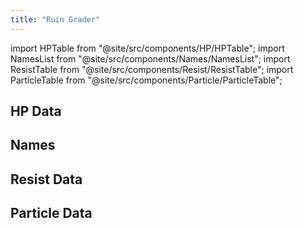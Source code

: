 ```yaml
---
title: "Ruin Grader"
---
```


import HPTable from "@site/src/components/HP/HPTable";
import NamesList from "@site/src/components/Names/NamesList";
import ResistTable from "@site/src/components/Resist/ResistTable";
import ParticleTable from "@site/src/components/Particle/ParticleTable";

## HP Data

<HPTable item_key="ruingrader" data_src="enemy" />

## Names

<NamesList item_key="ruingrader" data_src="enemy" />

## Resist Data

<ResistTable item_key="ruingrader" data_src="enemy" />

## Particle Data

<ParticleTable item_key="ruingrader" data_src="enemy" />